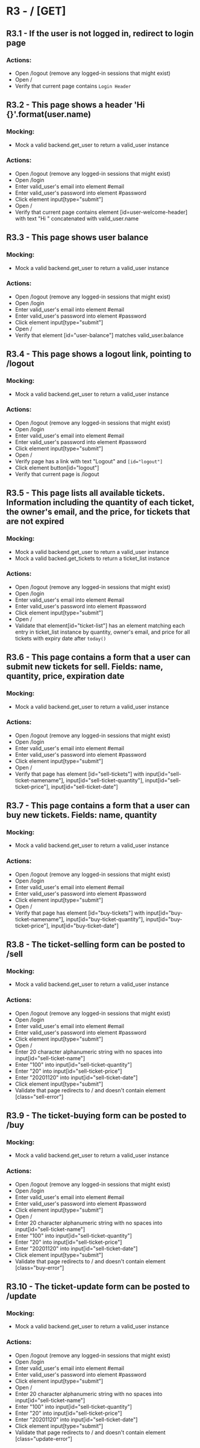R3 - / [GET]
=================
R3.1 - If the user is not logged in, redirect to login page
-----------------------------------------------------------
### Actions:
* Open /logout (remove any logged-in sessions that might exist)
* Open /
* Verify that current page contains `Login Header`

R3.2 - This page shows a header 'Hi {}'.format(user.name)
---------------------------------------------------------
### Mocking:
* Mock a valid backend.get_user to return a valid_user instance
### Actions:
* Open /logout (remove any logged-in sessions that might exist)
* Open /login
* Enter valid_user's email into element #email
* Enter valid_user's password into element #password
* Click element input[type="submit"]
* Open /
* Verify that current page contains element [id=user-welcome-header] with text "Hi " concatenated with valid_user.name

R3.3 - This page shows user balance
-----------------------------------
### Mocking:
* Mock a valid backend.get_user to return a valid_user instance
### Actions:
* Open /logout (remove any logged-in sessions that might exist)
* Open /login
* Enter valid_user's email into element #email
* Enter valid_user's password into element #password
* Click element input[type="submit"]
* Open /
* Verify that element [id="user-balance"] matches valid_user.balance

R3.4 - This page shows a logout link, pointing to /logout
---------------------------------------------------------
### Mocking:
* Mock a valid backend.get_user to return a valid_user instance
### Actions:
* Open /logout (remove any logged-in sessions that might exist)
* Open /login
* Enter valid_user's email into element #email
* Enter valid_user's password into element #password
* Click element input[type="submit"]
* Open /
* Verify page has a link with text "Logout" and `[id="logout"]`
* Click element button[id="logout"]
* Verify that current page is /logout

R3.5 - This page lists all available tickets. Information including the quantity of each ticket, the owner's email, and the price, for tickets that are not expired
-------------------------------------------------------------------------------------------------------------------------------------------------------------------
### Mocking:
* Mock a valid backend.get_user to return a valid_user instance
* Mock a valid backed.get_tickets to return a ticket_list instance
### Actions:
* Open /logout (remove any logged-in sessions that might exist)
* Open /login
* Enter valid_user's email into element #email
* Enter valid_user's password into element #password
* Click element input[type="submit"]
* Open /
* Validate that element[id="ticket-list"] has an element matching each entry in ticket_list instance by quantity, owner's email, and price for all tickets with expiry date after `today()`

R3.6 - This page contains a form that a user can submit new tickets for sell. Fields: name, quantity, price, expiration date
----------------------------------------------------------------------------------------------------------------------------
### Mocking:
* Mock a valid backend.get_user to return a valid_user instance
### Actions:
* Open /logout (remove any logged-in sessions that might exist)
* Open /login
* Enter valid_user's email into element #email
* Enter valid_user's password into element #password
* Click element input[type="submit"]
* Open /
* Verify that page has element [id="sell-tickets"] with input[id="sell-ticket-namename"], input[id="sell-ticket-quantity"], input[id="sell-ticket-price"], input[id="sell-ticket-date"]

R3.7 - This page contains a form that a user can buy new tickets. Fields: name, quantity
----------------------------------------------------------------------------------------
### Mocking:
* Mock a valid backend.get_user to return a valid_user instance
### Actions:
* Open /logout (remove any logged-in sessions that might exist)
* Open /login
* Enter valid_user's email into element #email
* Enter valid_user's password into element #password
* Click element input[type="submit"]
* Open /
* Verify that page has element [id="buy-tickets"] with input[id="buy-ticket-namename"], input[id="buy-ticket-quantity"], input[id="buy-ticket-price"], input[id="buy-ticket-date"]

R3.8 - The ticket-selling form can be posted to /sell
-----------------------------------------------------
### Mocking:
* Mock a valid backend.get_user to return a valid_user instance
### Actions:
* Open /logout (remove any logged-in sessions that might exist)
* Open /login
* Enter valid_user's email into element #email
* Enter valid_user's password into element #password
* Click element input[type="submit"]
* Open /
* Enter 20 character alphanumeric string with no spaces into input[id="sell-ticket-name"]
* Enter "100" into input[id="sell-ticket-quantity"]
* Enter "20" into input[id="sell-ticket-price"]
* Enter "20201120" into input[id="sell-ticket-date"]
* Click element input[type="submit"] 
* Validate that page redirects to / and doesn't contain element [class="sell-error"]

R3.9 - The ticket-buying form can be posted to /buy
---------------------------------------------------
### Mocking:
* Mock a valid backend.get_user to return a valid_user instance
### Actions:
* Open /logout (remove any logged-in sessions that might exist)
* Open /login
* Enter valid_user's email into element #email
* Enter valid_user's password into element #password
* Click element input[type="submit"]
* Open /
* Enter 20 character alphanumeric string with no spaces into input[id="sell-ticket-name"]
* Enter "100" into input[id="sell-ticket-quantity"]
* Enter "20" into input[id="sell-ticket-price"]
* Enter "20201120" into input[id="sell-ticket-date"]
* Click element input[type="submit"] 
* Validate that page redirects to / and doesn't contain element [class="buy-error"]

R3.10 - The ticket-update form can be posted to /update
-------------------------------------------------------
### Mocking:
* Mock a valid backend.get_user to return a valid_user instance
### Actions:
* Open /logout (remove any logged-in sessions that might exist)
* Open /login
* Enter valid_user's email into element #email
* Enter valid_user's password into element #password
* Click element input[type="submit"]
* Open /
* Enter 20 character alphanumeric string with no spaces into input[id="sell-ticket-name"]
* Enter "100" into input[id="sell-ticket-quantity"]
* Enter "20" into input[id="sell-ticket-price"]
* Enter "20201120" into input[id="sell-ticket-date"]
* Click element input[type="submit"] 
* Validate that page redirects to / and doesn't contain element [class="update-error"]
